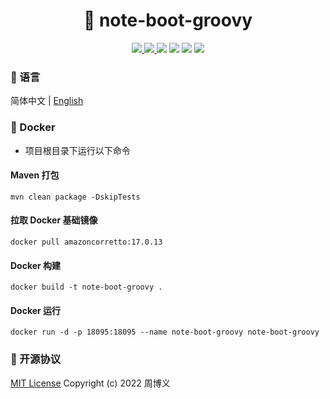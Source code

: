 <h1 align="center">📔 note-boot-groovy</h1>

<p align="center">
<a target="_blank" href="https://github.com/zhouboyi1998/note-boot-groovy"> 
<img src="https://img.shields.io/github/stars/zhouboyi1998/note-boot-groovy?logo=github">
</a>
<a target="_blank" href="https://opensource.org/licenses/MIT"> 
<img src="https://img.shields.io/badge/license-MIT-red"> 
</a>
<img src="https://img.shields.io/badge/JDK-17-darkcyan"> 
<img src="https://img.shields.io/badge/Groovy-4.0.24-brightgreen"> 
<img src="https://img.shields.io/badge/Spring Boot-3.4.1-brightgreen">
<img src="https://img.shields.io/badge/Spring Data-3.4.1-brightgreen">
</p>

### 📖 语言

简体中文 | [English](./README.en.md)

### 🐳 Docker

* 项目根目录下运行以下命令

#### Maven 打包

```
mvn clean package -DskipTests
```

#### 拉取 Docker 基础镜像

```
docker pull amazoncorretto:17.0.13
```

#### Docker 构建

```
docker build -t note-boot-groovy .
```

#### Docker 运行

```
docker run -d -p 18095:18095 --name note-boot-groovy note-boot-groovy
```

### 📜 开源协议

[MIT License](https://opensource.org/licenses/MIT) Copyright (c) 2022 周博义
